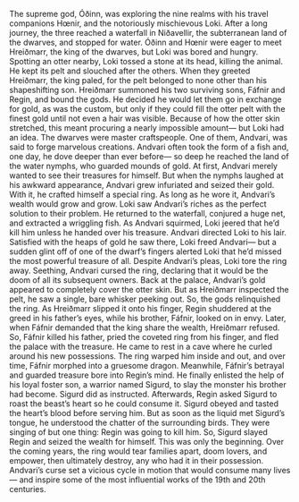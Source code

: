 The supreme god, Óðinn, was exploring  the nine realms with his travel companions Hœnir, and the notoriously mischievous  Loki. After a long journey, the three reached a waterfall in Niðavellir, the subterranean land of the dwarves, and stopped for water. Óðinn and Hœnir were eager to meet Hreiðmarr, the king of the dwarves, but Loki was bored and hungry. Spotting an otter nearby,  Loki tossed a stone at its head, killing the animal. He kept its pelt and slouched after the others. When they greeted Hreiðmarr, the king paled, for the pelt belonged  to none other than his shapeshifting son. Hreiðmarr summoned his two surviving sons, Fáfnir and Regin, and bound the gods. He decided he would let them go  in exchange for gold, as was the custom, but only if they could fill the otter pelt with the finest gold until not even a hair was visible. Because of how the otter skin stretched, this meant procuring a nearly impossible  amount— but Loki had an idea. The dwarves were master craftspeople. One of them, Andvari, was said  to forge marvelous creations. Andvari often took the form  of a fish and, one day, he dove deeper than ever before— so deep he reached the land  of the water nymphs, who guarded mounds of gold. At first, Andvari merely wanted to see  their treasures for himself. But when the nymphs laughed at his awkward appearance, Andvari grew infuriated  and seized their gold. With it, he crafted himself  a special ring. As long as he wore it, Andvari’s wealth would grow and grow. Loki saw Andvari’s riches as  the perfect solution to their problem. He returned to the waterfall,  conjured a huge net, and extracted a wriggling fish. As Andvari squirmed,  Loki jeered that he’d kill him unless he handed over his treasure. Andvari directed Loki to his lair. Satisfied with the heaps of gold he saw there, Loki freed Andvari— but a sudden glint off of one  of the dwarf’s fingers alerted Loki that he’d missed  the most powerful treasure of all. Despite Andvari’s pleas,  Loki tore the ring away. Seething, Andvari cursed the ring, declaring that it would be the doom of all its subsequent owners. Back at the palace, Andvari’s gold appeared to completely cover the otter skin. But as Hreiðmarr inspected the pelt, he saw a single, bare whisker peeking out. So, the gods relinquished the ring. As Hreiðmarr slipped it onto his finger, Regin shuddered at the greed  in his father’s eyes, while his brother, Fáfnir,  looked on in envy. Later, when Fáfnir demanded  that the king share the wealth, Hreiðmarr refused. So, Fáfnir killed his father, pried the coveted ring from his finger, and fled the palace with the treasure. He came to rest in a cave where he curled around his new possessions. The ring warped him inside and out, and over time, Fáfnir morphed into a gruesome dragon. Meanwhile, Fáfnir’s betrayal and guarded treasure bore into Regin’s mind. He finally enlisted the help of his loyal foster son, a warrior named Sigurd, to slay the monster his brother  had become. Sigurd did as instructed. Afterwards, Regin asked Sigurd to roast  the beast’s heart so he could consume it. Sigurd obeyed and tasted the heart’s blood before serving him. But as soon as the liquid met Sigurd’s tongue, he understood the chatter  of the surrounding birds. They were singing of but one thing: Regin was going to kill him. So, Sigurd slayed Regin  and seized the wealth for himself. This was only the beginning. Over the coming years, the ring would tear families apart, doom lovers, and empower, then ultimately destroy,  any who had it in their possession. Andvari’s curse set a vicious cycle  in motion that would consume many lives— and inspire some of the most influential  works of the 19th and 20th centuries. 